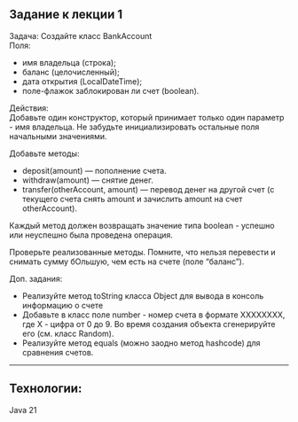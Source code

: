 ## Задание к лекции 1
Задача: Создайте класс BankAccount   
Поля:   
- имя владельца (строка); 
- баланс (целочисленный); 
- дата открытия (LocalDateTime); 
- поле-флажок заблокирован ли счет (boolean).

Действия:   
Добавьте один конструктор, который принимает только один параметр - имя владельца. Не забудьте инициализировать остальные поля начальными значениями.

Добавьте методы:
- deposit(amount) — пополнение счета.
- withdraw(amount) — снятие денег.
- transfer(otherAccount, amount) — перевод денег на другой счет (с текущего счета снять amount и зачислить amount на счет otherAccount).

Каждый метод должен возвращать значение типа boolean - успешно или неуспешно была проведена операция.

Проверьте реализованные методы. Помните, что нельзя перевести и снимать сумму бОльшую, чем есть на счете (поле “баланс”).

Доп. задания:
- Реализуйте метод toString класса Object для вывода в консоль информацию о счете
- Добавьте в класс поле number - номер счета в формате XXXXXXXX, где X - цифра от 0 до 9. Во время создания объекта сгенерируйте его (см. класс Random).
- Реализуйте метод equals (можно заодно метод hashcode) для сравнения счетов.

---
## Технологии:  
Java 21
